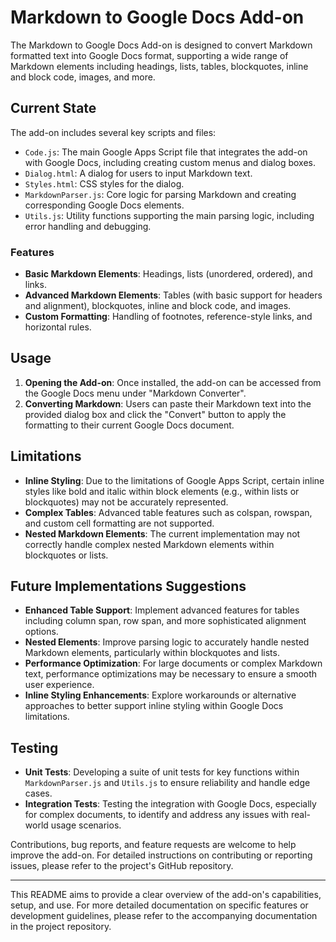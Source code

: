 # Markdown to Google Docs Add-on

The Markdown to Google Docs Add-on is designed to convert Markdown formatted text into Google Docs format, supporting a wide range of Markdown elements including headings, lists, tables, blockquotes, inline and block code, images, and more.

## Current State

The add-on includes several key scripts and files:
- `Code.js`: The main Google Apps Script file that integrates the add-on with Google Docs, including creating custom menus and dialog boxes.
- `Dialog.html`: A dialog for users to input Markdown text.
- `Styles.html`: CSS styles for the dialog.
- `MarkdownParser.js`: Core logic for parsing Markdown and creating corresponding Google Docs elements.
- `Utils.js`: Utility functions supporting the main parsing logic, including error handling and debugging.

### Features

- **Basic Markdown Elements**: Headings, lists (unordered, ordered), and links.
- **Advanced Markdown Elements**: Tables (with basic support for headers and alignment), blockquotes, inline and block code, and images.
- **Custom Formatting**: Handling of footnotes, reference-style links, and horizontal rules.

## Usage

1. **Opening the Add-on**: Once installed, the add-on can be accessed from the Google Docs menu under "Markdown Converter".
2. **Converting Markdown**: Users can paste their Markdown text into the provided dialog box and click the "Convert" button to apply the formatting to their current Google Docs document.

## Limitations

- **Inline Styling**: Due to the limitations of Google Apps Script, certain inline styles like bold and italic within block elements (e.g., within lists or blockquotes) may not be accurately represented.
- **Complex Tables**: Advanced table features such as colspan, rowspan, and custom cell formatting are not supported.
- **Nested Markdown Elements**: The current implementation may not correctly handle complex nested Markdown elements within blockquotes or lists.

## Future Implementations Suggestions

- **Enhanced Table Support**: Implement advanced features for tables including column span, row span, and more sophisticated alignment options.
- **Nested Elements**: Improve parsing logic to accurately handle nested Markdown elements, particularly within blockquotes and lists.
- **Performance Optimization**: For large documents or complex Markdown text, performance optimizations may be necessary to ensure a smooth user experience.
- **Inline Styling Enhancements**: Explore workarounds or alternative approaches to better support inline styling within Google Docs limitations.

## Testing

- **Unit Tests**: Developing a suite of unit tests for key functions within `MarkdownParser.js` and `Utils.js` to ensure reliability and handle edge cases.
- **Integration Tests**: Testing the integration with Google Docs, especially for complex documents, to identify and address any issues with real-world usage scenarios.

Contributions, bug reports, and feature requests are welcome to help improve the add-on. For detailed instructions on contributing or reporting issues, please refer to the project's GitHub repository.

---

This README aims to provide a clear overview of the add-on's capabilities, setup, and use. For more detailed documentation on specific features or development guidelines, please refer to the accompanying documentation in the project repository.

